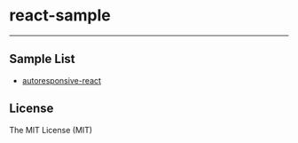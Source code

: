 # react-sample

---

## Sample List

- [autoresponsive-react](//github.com/xudafeng/autoresponsive-react)

## License

The MIT License (MIT)
